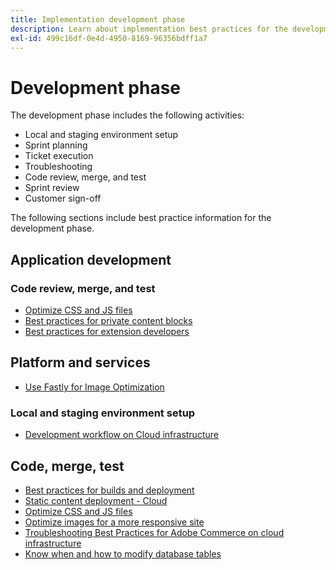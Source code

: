 ```yaml
---
title: Implementation development phase
description: Learn about implementation best practices for the development phase of Adobe Commerce projects.
exl-id: 499c16df-0e4d-4950-8169-96356bdff1a7
---
```

# Development phase

The development phase includes the following activities:

- Local and staging environment setup
- Sprint planning
- Ticket execution
- Troubleshooting
- Code review, merge, and test
- Sprint review
- Customer sign-off

The following sections include best practice information for the development phase.

## Application development

### Code review, merge, and test

<!--Assets not yet integrated
- Guidelines and standards
  - [Development best practices](https://wiki.corp.adobe.com/x/nT4ykw)
  - [Code Review](https://wiki.corp.adobe.com/x/qT4ykw)
  - [Debugging Magento 2](https://wiki.corp.adobe.com/x/nz4ykw) (wiki)
-->
- [Optimize CSS and JS files](optimize-css-js-files.md)
- [Best practices for private content blocks](private-content-block-configuration.md)
- [Best practices for extension developers](https://developer.adobe.com/commerce/php/best-practices/)

<!--Assets not yet integrated

  - [Best practices for theme development](https://wiki.corp.adobe.com/pages/viewpage.action?spaceKey=MAGPS&title=Best+Practices+for+Theme+Development)
  - [Module basis](https://wiki.corp.adobe.com/x/kz4ykw) (wiki) — Develop custom modules
  - [Exception Handling](https://wiki.corp.adobe.com/x/nz4ykw)
  - [Custom code copyrights](https://wiki.corp.adobe.com/x/lj4ykw)
- Source control and package management - wiki articles
  - [Code management - Git vs. Composer](https://wiki.corp.adobe.com/x/pz4ykw)
  - [Git branching strategy](https://wiki.corp.adobe.com/display/MAGPS/Git+Branching+Strategy)
  - [Composer development](https://wiki.corp.adobe.com/x/mD4ykw)
  - [Composer patching](https://wiki.corp.adobe.com/x/mj4ykw)
  - [Composer project structure](https://wiki.corp.adobe.com/x/mT4ykw)
  - [Composer tips and tricks](https://wiki.corp.adobe.com/x/lz4ykw)
-->

## Platform and services

- [Use Fastly for Image Optimization](image-optimization.md)

### Local and staging environment setup

- [Development workflow on Cloud infrastructure](https://experienceleague.adobe.com/docs/commerce-cloud-service/user-guide/architecture/pro-develop-deploy-workflow.html)

## Code, merge, test

- [Best practices for builds and deployment](https://experienceleague.adobe.com/docs/commerce-cloud-service/user-guide/develop/deploy/best-practices.html)
- [Static content deployment - Cloud](static-content-deployment.md)
- [Optimize CSS and JS files](optimize-css-js-files.md)
- [Optimize images for a more responsive site](image-optimization.md)
- [Troubleshooting Best Practices for Adobe Commerce on cloud infrastructure](troubleshooting.md)
- [Know when and how to modify database tables](modifying-core-and-third-party-tables.md)
